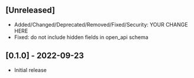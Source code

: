 ## [Unreleased]

* Added/Changed/Deprecated/Removed/Fixed/Security: YOUR CHANGE HERE
* Fixed: do not include hidden fields in open_api schema

## [0.1.0] - 2022-09-23

- Initial release
